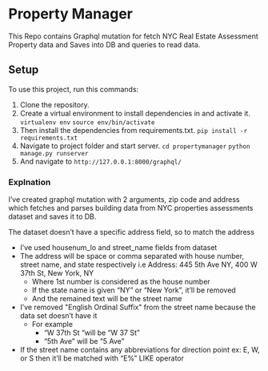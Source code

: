 # Property Manager

This Repo contains Graphql mutation for fetch NYC Real Estate Assessment Property data and Saves into DB and queries to read data.

## Setup

To use this project, run this commands:

1. Clone the repository.
2. Create a virtual environment to install dependencies in and activate it.
   `virtualenv env`
   `source env/bin/activate`
3. Then install the dependencies from requirements.txt.
   `pip install -r requirements.txt`
4. Navigate to project folder and start server.
   `cd propertymanager`
   `python manage.py runserver`
5. And navigate to `http://127.0.0.1:8000/graphql/`

### Explnation

I’ve created graphql mutation with 2 arguments, zip code and address which fetches and parses building data from NYC properties assessments dataset and saves it to DB.

The dataset doesn’t have a specific address field, so to match the address

- I’ve used housenum_lo and street_name fields from dataset
- The address will be space or comma separated with house number, street name, and state respectively i.e Address: 445 5th Ave NY, 400 W 37th St, New York, NY
  - Where 1st number is considered as the house number
  - If the state name is given “NY” or “New York”, it’ll be removed
  - And the remained text will be the street name
- I’ve removed "English Ordinal Suffix" from the street name because the data set doesn’t have it
  - For example
    - “W 37th St “will be “W 37 St”
    - “5th Ave” will be “5 Ave”
- If the street name contains any abbreviations for direction point ex: E, W, or S then it’ll be matched with “E%” LIKE operator
